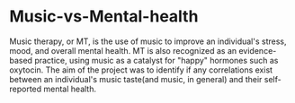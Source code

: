 # Music-vs-Mental-health
Music therapy, or MT, is the use of music to improve an individual's stress, mood, and overall mental health. MT is also recognized as an evidence-based practice, using music as a catalyst for "happy" hormones such as oxytocin.
The aim of the project was to identify if any correlations exist between an individual's music taste(and music, in general) and their self-reported mental health. 
